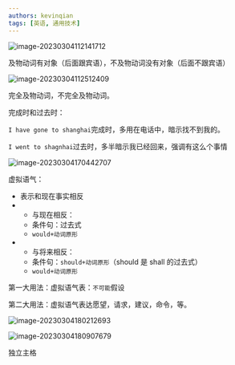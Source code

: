 ```yaml
---
authors: kevinqian
tags: [英语, 通用技术]
---
```


![image-20230304112141712](https://qiankun825.oss-cn-hangzhou.aliyuncs.com/img/image-20230304112141712.png)

及物动词有对象（后面跟宾语），不及物动词没有对象（后面不跟宾语）

<!--truncate-->

![image-20230304112512409](https://qiankun825.oss-cn-hangzhou.aliyuncs.com/img/image-20230304112512409.png)

完全及物动词，不完全及物动词。

完成时和过去时：

`I have gone to shanghai`完成时，多用在电话中，暗示找不到我的。

`I went to shagnhai`过去时，多半暗示我已经回来，强调有这么个事情

![image-20230304170442707](https://qiankun825.oss-cn-hangzhou.aliyuncs.com/img/image-20230304170442707.png)

虚拟语气：

- 表示和现在事实相反
- - 与现在相反：
  - 条件句：过去式
  - `would+动词原形`
- - 与将来相反：
  - 条件句：`should+动词原形`（should 是 shall 的过去式）
  - `would+动词原形`

第一大用法：虚拟语气表：`不可能`假设

第二大用法：虚拟语气表达愿望，请求，建议，命令，等。

![image-20230304180212693](https://qiankun825.oss-cn-hangzhou.aliyuncs.com/img/image-20230304180212693.png)

![image-20230304180907679](https://qiankun825.oss-cn-hangzhou.aliyuncs.com/img/image-20230304180907679.png)

独立主格
